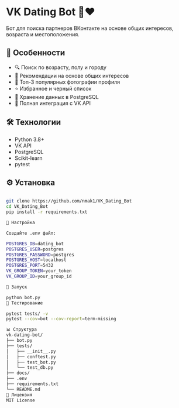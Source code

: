 # VK Dating Bot 🤖❤️     

Бот для поиска партнеров ВКонтакте на основе общих интересов, возраста и местоположения.

## 🌟 Особенности    
- 🔍 Поиск по возрасту, полу и городу    
- 🎯 Рекомендации на основе общих интересов      
- 📸 Топ-3 популярных фотографии профиля      
- ⭐ Избранное и черный список      
- 💾 Хранение данных в PostgreSQL     
- 🤖 Полная интеграция с VK API     

## 🛠 Технологии
- Python 3.8+
- VK API
- PostgreSQL
- Scikit-learn
- pytest

## ⚙️ Установка
```bash

git clone https://github.com/nmak1/VK_Dating_Bot
cd VK_Dating_Bot
pip install -r requirements.txt

🔧 Настройка

Создайте .env файл:

POSTGRES_DB=dating_bot
POSTGRES_USER=postgres
POSTGRES_PASSWORD=postgres
POSTGRES_HOST=localhost
POSTGRES_PORT=5432
VK_GROUP_TOKEN=your_token
VK_GROUP_ID=your_group_id   

🚀 Запуск

python bot.py
🧪 Тестирование

pytest tests/ -v
pytest --cov=bot --cov-report=term-missing

📊 Структура
vk-dating-bot/
├── bot.py
├── tests/
│   ├── __init__.py
│   ├── conftest.py
│   ├── test_bot.py
│   └── test_db.py
├── docs/
├── .env
├── requirements.txt
└── README.md
📝 Лицензия
MIT License


